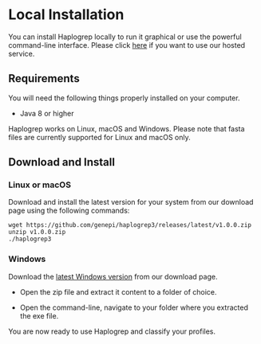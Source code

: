 # Local Installation

You can install Haplogrep locally to run it graphical or use the powerful command-line interface. Please click [here](https://haplogrep.i-med.ac.at/haplogrep3) if you want to use our hosted service. 

## Requirements

You will need the following things properly installed on your computer.

* Java 8 or higher

Haplogrep works on Linux, macOS and Windows. Please note that fasta files are currently supported for Linux and macOS only.

## Download and Install

### Linux or macOS

Download and install the latest version for your system from our download page using the following commands:

```
wget https://github.com/genepi/haplogrep3/releases/latest/v1.0.0.zip
unzip v1.0.0.zip
./haplogrep3
```

### Windows

Download the [latest Windows version](https://github.com/genepi/haplogrep3/releases/latest) from our download page.

- Open the zip file and extract it content to a folder of choice.

- Open the command-line, navigate to your folder where you extracted the exe file.

You are now ready to use Haplogrep and classify your profiles.
